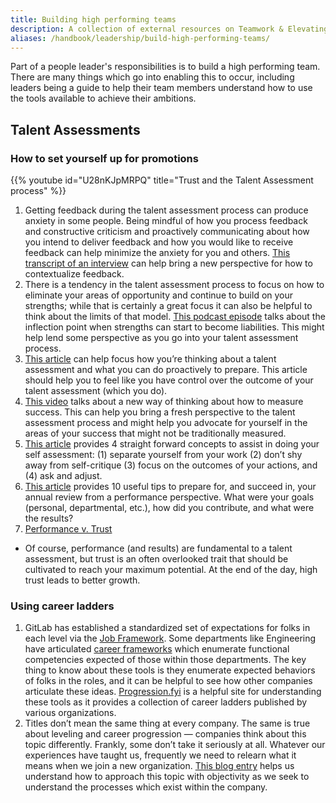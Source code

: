 ```yaml
---
title: Building high performing teams
description: A collection of external resources on Teamwork & Elevating Others, with a focus on Building High Performing Teams
aliases: /handbook/leadership/build-high-performing-teams/
---
```


Part of a people leader's responsibilities is to build a high performing team. There are many things which go into enabling this to occur, including
leaders being a guide to help their team members understand how to use the tools available to achieve their ambitions.

## Talent Assessments

### How to set yourself up for promotions

{{% youtube id="U28nKJpMRPQ" title="Trust and the Talent Assessment process" %}}

1. Getting feedback during the talent assessment process can produce anxiety in some people. Being mindful of how you process feedback and constructive criticism and proactively communicating about how you intend to deliver feedback and how you would like to receive feedback can help minimize the anxiety for you and others. [This transcript of an interview](https://www.linkedin.com/pulse/how-love-criticism-adam-grant/) can help bring a new perspective for how to contextualize feedback.
1. There is a tendency in the talent assessment process to focus on how to eliminate your areas of opportunity and continue to build on your strengths; while that is certainly a great focus it can also be helpful to think about the limits of that model. [This podcast episode](https://open.spotify.com/episode/2CdHhfyUznf7fgYqXmd7R6?si=STXRQd4fSjKBOQc5wl2Hnw&dl_branch=1&nd=1) talks about the inflection point when strengths can start to become liabilities. This might help lend some perspective as you go into your talent assessment process.
1. [This article](https://hbr.org/2022/04/prepping-for-performance-reviews-our-favorite-reads) can help focus how you’re thinking about a talent assessment and what you can do proactively to prepare. This article should help you to feel like you have control over the outcome of your talent assessment (which you do).
1. [This video](https://www.youtube.com/watch?v=nyqLJSclNb4) talks about a new way of thinking about how to measure success. This can help you bring a fresh perspective to the talent assessment process and might help you advocate for yourself in the areas of your success that might not be traditionally measured.
1. [This article](https://hbr.org/2023/03/acing-your-self-appraisal-even-if-its-your-first) provides 4 straight forward concepts to assist in doing your self assessment: (1) separate yourself from your work (2) don’t shy away from self-critique (3) focus on the outcomes of your actions, and (4) ask and adjust.
1. [This article](https://www.wsj.com/articles/10-performance-review-preparation-tips-11610125896) provides 10 useful tips to prepare for, and succeed in, your annual review from a performance perspective. What were your goals (personal, departmental, etc.), how did you contribute, and what were the results?
1. [Performance v. Trust](https://www.youtube.com/watch?v=kJdXjtSnZTI)
  - Of course, performance (and results) are fundamental to a talent assessment, but trust is an often overlooked trait that should be cultivated to reach your maximum potential. At the end of the day, high trust leads to better growth.

### Using career ladders

1. GitLab has established a standardized set of expectations for folks in each level via the [Job Framework](https://handbook.gitlab.com/handbook/company/structure/#job-frameworks). Some departments like Engineering have articulated [career frameworks](https://about.gitlab.com/handbook/engineering/careers/matrix/development/) which enumerate functional competencies expected of those within those departments. The key thing to know about these tools is they enumerate expected behaviors of folks in the roles, and it can be helpful to see how other companies articulate these ideas. [Progression.fyi](http://www.progression.fyi/) is a helpful site for understanding these tools as it provides a collection of career ladders published by various organizations.
1. Titles don’t mean the same thing at every company. The same is true about leveling and career progression — companies think about this topic differently. Frankly, some don’t take it seriously at all. Whatever our experiences have taught us, frequently we need to relearn what it means when we join a new organization. [This blog entry](https://charity.wtf/2020/09/14/useful-things-to-know-about-engineering-levels/) helps us understand how to approach this topic with objectivity as we seek to understand the processes which exist within the company.
